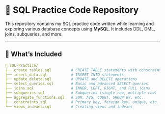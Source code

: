 # 📘 SQL Practice Code Repository

This repository contains my SQL practice code written while learning and exploring various database concepts using **MySQL**. It includes DDL, DML, joins, subqueries, and more.

---

## 🧠 What’s Included

```yaml
📁 SQL-Practice/
├── create_tables.sql         # CREATE TABLE statements with constraints
├── insert_data.sql           # INSERT INTO statements
├── update_delete.sql         # UPDATE and DELETE operations
├── select_queries.sql        # Basic and advanced SELECT queries
├── joins.sql                 # INNER, LEFT, RIGHT, and FULL joins
├── subqueries.sql            # Subqueries (single row, multiple row)
├── aggregate_functions.sql   # SUM, AVG, COUNT, GROUP BY, etc.
├── constraints.sql           # Primary key, foreign key, unique, etc.
└── views_indexes.sql         # Creating views and indexes
